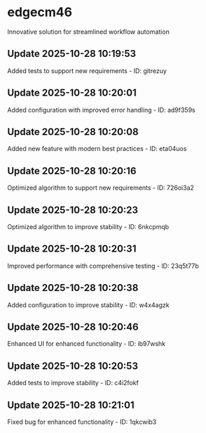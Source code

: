 # edgecm46
Innovative solution for streamlined workflow automation

## Update 2025-10-28 10:19:53
Added tests to support new requirements - ID: gitrezuy


## Update 2025-10-28 10:20:01
Added configuration with improved error handling - ID: ad9f359s


## Update 2025-10-28 10:20:08
Added new feature with modern best practices - ID: eta04uos


## Update 2025-10-28 10:20:16
Optimized algorithm to support new requirements - ID: 726oi3a2


## Update 2025-10-28 10:20:23
Optimized algorithm to improve stability - ID: 6nkcpmqb


## Update 2025-10-28 10:20:31
Improved performance with comprehensive testing - ID: 23q5t77b


## Update 2025-10-28 10:20:38
Added configuration to improve stability - ID: w4x4agzk


## Update 2025-10-28 10:20:46
Enhanced UI for enhanced functionality - ID: ib97wshk


## Update 2025-10-28 10:20:53
Added tests to improve stability - ID: c4i2fokf


## Update 2025-10-28 10:21:01
Fixed bug for enhanced functionality - ID: 1qkcwib3

